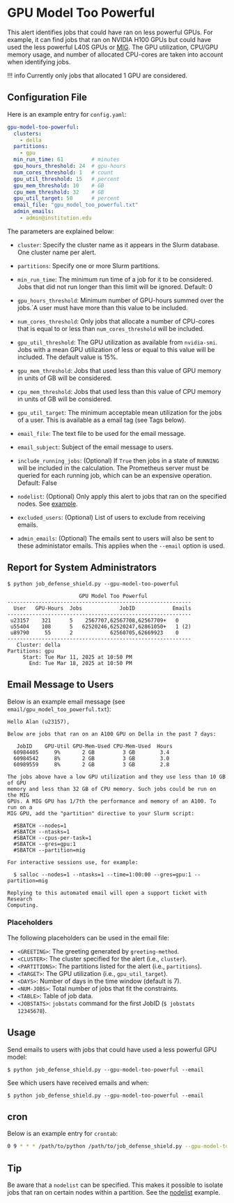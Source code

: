 # GPU Model Too Powerful

This alert identifies jobs that could have ran on less powerful GPUs.
For example, it can find jobs that ran on NVIDIA H100 GPUs but could have
used the less powerful L40S GPUs or [MIG](https://www.nvidia.com/en-us/technologies/multi-instance-gpu/).
The GPU utilization, CPU/GPU memory usage, and number of allocated CPU-cores
are taken into account when identifying jobs.

!!! info
    Currently only jobs that allocated 1 GPU are considered.

## Configuration File

Here is an example entry for `config.yaml`:

```yaml
gpu-model-too-powerful:
  clusters:
    - della
  partitions:
    - gpu
  min_run_time: 61         # minutes
  gpu_hours_threshold: 24  # gpu-hours
  num_cores_threshold: 1   # count
  gpu_util_threshold: 15   # percent
  gpu_mem_threshold: 10    # GB
  cpu_mem_threshold: 32    # GB
  gpu_util_target: 50      # percent
  email_file: "gpu_model_too_powerful.txt"
  admin_emails:
    - admin@institution.edu
```

The parameters are explained below:

- `cluster`: Specify the cluster name as it appears in the Slurm database. One cluster name
per alert.

- `partitions`: Specify one or more Slurm partitions.

- `min_run_time`: The minimum run time of a job for it to be considered. Jobs that did not run longer
than this limit will be ignored. Default: 0

- `gpu_hours_threshold`: Minimum number of GPU-hours summed over the jobs.`A user must have more than this value to be included.

- `num_cores_threshold`: Only jobs that allocate a number of CPU-cores that is equal to or less than `num_cores_threshold` will be included.

- `gpu_util_threshold`:  The GPU utilization as available from `nvidia-smi`. Jobs with a mean GPU utilization of less or equal to this value will be included. The default value is 15%.

- `gpu_mem_threshold`: Jobs that used less than this value of GPU memory in units of GB will be considered.

- `cpu_mem_threshold`: Jobs that used less than this value of CPU memory in units of GB will be considered.

- `gpu_util_target`: The minimum acceptable mean utilization for the jobs of a user. This is available as a email tag (see Tags below).

- `email_file`: The text file to be used for the email message.

- `email_subject`: Subject of the email message to users.

- `include_running_jobs`: (Optional) If `True` then jobs in a state of `RUNNING` will be included in the calculation. The Prometheus server must be queried for each running job, which can be an expensive operation. Default: False

- `nodelist`: (Optional) Only apply this alert to jobs that ran on the specified nodes. See [example](../nodelist.md).

- `excluded_users`: (Optional) List of users to exclude from receiving emails.

- `admin_emails`: (Optional) The emails sent to users will also be sent to these administator emails. This applies when the `--email` option is used.

## Report for System Administrators

```
$ python job_defense_shield.py --gpu-model-too-powerful

                       GPU Model Too Powerful                       
-----------------------------------------------------------
  User   GPU-Hours  Jobs            JobID            Emails
-----------------------------------------------------------
 u23157    321      5    2567707,62567708,62567709+   0   
 u55404    108      5   62520246,62520247,62861050+   1 (2)
 u89790     55      2            62560705,62669923    0   
-----------------------------------------------------------
   Cluster: della
Partitions: gpu
     Start: Tue Mar 11, 2025 at 10:50 PM
       End: Tue Mar 18, 2025 at 10:50 PM
```

## Email Message to Users

Below is an example email message (see `email/gpu_model_too_powerful.txt`):

```
Hello Alan (u23157),

Below are jobs that ran on an A100 GPU on Della in the past 7 days:

   JobID    GPU-Util GPU-Mem-Used CPU-Mem-Used  Hours
  60984405     9%       2 GB         3 GB        3.4  
  60984542     8%       2 GB         3 GB        3.0  
  60989559     8%       2 GB         3 GB        2.8  

The jobs above have a low GPU utilization and they use less than 10 GB of GPU
memory and less than 32 GB of CPU memory. Such jobs could be run on the MIG
GPUs. A MIG GPU has 1/7th the performance and memory of an A100. To run on a
MIG GPU, add the "partition" directive to your Slurm script:

  #SBATCH --nodes=1
  #SBATCH --ntasks=1
  #SBATCH --cpus-per-task=1
  #SBATCH --gres=gpu:1
  #SBATCH --partition=mig

For interactive sessions use, for example:

  $ salloc --nodes=1 --ntasks=1 --time=1:00:00 --gres=gpu:1 --partition=mig

Replying to this automated email will open a support ticket with Research
Computing.
```

### Placeholders

The following placeholders can be used in the email file:

- `<GREETING>`: The greeting generated by `greeting-method`.
- `<CLUSTER>`: The cluster specified for the alert (i.e., `cluster`).
- `<PARTITIONS>`: The partitions listed for the alert (i.e., `partitions`).
- `<TARGET>`: The GPU utilization (i.e., `gpu_util_target`).
- `<DAYS>`: Number of days in the time window (default is 7).
- `<NUM-JOBS>`: Total number of jobs that fit the constraints.
- `<TABLE>`: Table of job data.
- `<JOBSTATS>`: `jobstats` command for the first JobID (`$ jobstats 12345678`).

## Usage

Send emails to users with jobs that could have used a less powerful GPU model:

```
$ python job_defense_shield.py --gpu-model-too-powerful --email
```

See which users have received emails and when:

```
$ python job_defense_shield.py --gpu-model-too-powerful --email
```

## cron

Below is an example entry for `crontab`:

```bash
0 9 * * * /path/to/python /path/to/job_defense_shield.py --gpu-model-too-powerful --email > /path/to/log/gpu_model_too_powerful.log 2>&1
```

## Tip

Be aware that a `nodelist` can be specified. This makes it possible to isolate jobs that ran on certain nodes within a partition. See the [nodelist](../nodelist.md) example.
